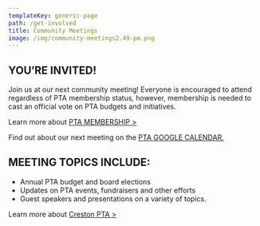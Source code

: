 ```yaml
---
templateKey: generic-page
path: /get-involved
title: Community Meetings
image: /img/community-meetings2.49-pm.png
---
```

## YOU’RE INVITED!

Join us at our next community meeting! Everyone is encouraged to attend regardless of PTA membership status, however, membership is needed to cast an official vote on PTA budgets and initiatives.

Learn more about [PTA MEMBERSHIP >](https://inquisitive-lolly-d1ee77.netlify.app/get-involved/become-a-member)

Find out about our next meeting on the [PTA GOOGLE CALENDAR.](https://docs.google.com/document/d/1qIB7OYtvODxUKUTlahM98hdTlmCVF44pMNs0r__a1K4/edit?usp=sharing)

## MEETING TOPICS INCLUDE:

* Annual PTA budget and board elections
* Updates on PTA events, fundraisers and other efforts
* Guest speakers and presentations on a variety of topics.

Learn more about [Creston PTA >](https://inquisitive-lolly-d1ee77.netlify.app/admin/#/collections/about/entries/about-creston-pta)
